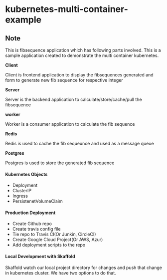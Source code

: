 kubernetes-multi-container-example
==========

## Note
This is fibsequence application which has following parts involved. This is a sample application created to demonstrate the multi container kubernetes. 

**Client**

Client is frontend application to display the fibsequences generated and form to generate new fib sequence for respective integer

**Server**

Server is the backend application to calculate/store/cache/pull the fibsequence

**worker**

Worker is a consumer application to calculate the fib sequence

**Redis**

Redis is used to cache the fib sequeunce and used as a message queue

**Postgres** 

Postgres is used to store the generated fib sequence

#### Kubernetes Objects
- Deployment
- ClusterIP
- Ingress 
- PersistenetVolumeClaim

#### Production Deployment

- Create Github repo
- Create travis config file
- Tie repo to Travis CI(Or Junkin, CircleCI)                                        
- Create Google Cloud Project(Or AWS, Azur)
- Add deployment scripts to the repo 

#### Local Development with Skaffold

Skaffold watch our local project directory for changes and push that change in kubernetes cluster. We have two options to do that.